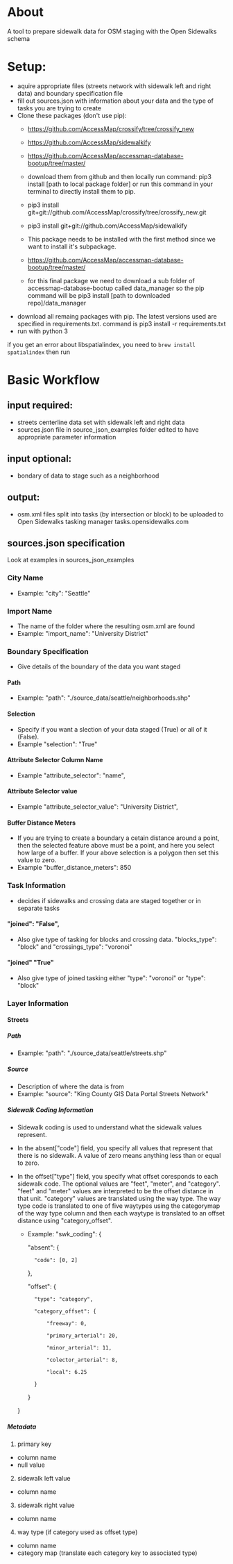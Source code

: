 # About
A tool to prepare sidewalk data for OSM staging with the Open Sidewalks schema

# Setup:
- aquire appropriate files (streets network with sidewalk left and right data) and boundary specification file
- fill out sources.json with information about your data and the type of tasks you are trying to create
- Clone these packages (don't use pip):
	- https://github.com/AccessMap/crossify/tree/crossify_new
	- https://github.com/AccessMap/sidewalkify
	- https://github.com/AccessMap/accessmap-database-bootup/tree/master/
	- download them from github and then locally run command: pip3 install [path to local package folder] 
	or run this command in your terminal to directly install them to pip.
	- pip3 install git+git://github.com/AccessMap/crossify/tree/crossify_new.git
	- pip3 install git+git://github.com/AccessMap/sidewalkify

	- This package needs to be installed with the first method since we want to install it's subpackage.
	- https://github.com/AccessMap/accessmap-database-bootup/tree/master/
	- for this final package we need to download a sub folder of accessmap-database-bootup called data_manager so the pip command will be pip3 install [path to downloaded repo]/data_manager 
- download all remaing packages with pip. The latest versions used are specified in requirements.txt.
	command is pip3 install -r requirements.txt
- run with python 3

if you get an error about libspatialindex, you need to `brew install spatialindex` then run 

# Basic Workflow
## input required:
- streets centerline data set with sidewalk left and right data
- sources.json file in source_json_examples folder edited to have appropriate parameter information

## input optional:
- bondary of data to stage such as a neighborhood

## output:
- osm.xml files split into tasks (by intersection or block) to be uploaded to Open Sidewalks tasking manager tasks.opensidewalks.com

## sources.json specification
Look at examples in sources_json_examples

### City Name
- Example: "city": "Seattle"

### Import Name
- The name of the folder where the resulting osm.xml are found
- Example: "import_name": "University District"

### Boundary Specification
- Give details of the boundary of the data you want staged
#### Path
- Example: "path": "./source_data/seattle/neighborhoods.shp"
#### Selection
- Specify if you want a slection of your data staged (True) or all of it (False).
- Example "selection": "True"
#### Attribute Selector Column Name
- Example "attribute_selector": "name",
#### Attribute Selector value
- Example "attribute_selector_value": "University District",
#### Buffer Distance Meters
- If you are trying to create a boundary a cetain distance around a point, then the selected feature above must be a point, and here you select how large of a buffer. If your above selection is a polygon then set this value to zero.
- Example "buffer_distance_meters": 850

### Task Information
- decides if sidewalks and crossing data are staged together or in separate tasks
#### "joined": "False",
- Also give type of tasking for blocks and crossing data.  "blocks_type": "block" and  "crossings_type": "voronoi"
#### "joined" "True"
- Also give type of joined tasking either "type": "voronoi" or "type": "block"

### Layer Information
#### Streets
##### Path
- Example: "path": "./source_data/seattle/streets.shp"
##### Source
- Description of where the data is from
- Example: "source": "King County GIS Data Portal Streets Network"
##### Sidewalk Coding Information
- Sidewalk coding is used to understand what the sidewalk values represent. 
- In the absent["code"] field, you specify all values that represent that there is no sidewalk. A value of zero means anything less than or equal to zero.
- In the offset["type"] field, you specify what offset coresponds to each sidewalk code. The optional values are "feet", "meter", and "category". "feet" and "meter" values are interpreted to be the offset distance in that unit. "category" values are translated using the way type. The way type code is translated to one of five waytypes using the categorymap of the way type column and then each waytype is translated to an offset distance using "category_offset".

	- Example:
	"swk_coding": {

		"absent": {

			"code": [0, 2]

		},

		"offset": {

			"type": "category",

			"category_offset": {

	            "freeway": 0,

	            "primary_arterial": 20,

	            "minor_arterial": 11,

	            "colector_arterial": 8,

	            "local": 6.25

          	}

		}

	}
##### Metadata
1) primary key
- column name
- null value
2) sidewalk left value 
- column name
3) sidewalk right value
- column name
4) way type (if category used as offset type)
- column name
- category map (translate each category key to associated type)

